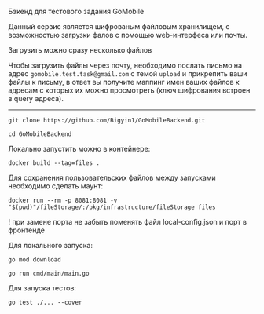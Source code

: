 Бэкенд для тестового задания GoMobile

Данный сервис является шифрованым файловым хранилищем,
c возможностью загрузки фалов с помощью web-интерфеса или почты.

Загрузить можно сразу неcколько файлов

Чтобы загрузить файлы через почту, необходимо послать письмо на адрес `gomobile.test.task@gmail.com` с темой `upload` и прикрепить ваши файлы к письму, в ответ вы получите маппинг имен ваших файлов к адресам с которых их можно просмотреть (ключ шифрования встроен в query адреса).

----

`git clone https://github.com/Bigyin1/GoMobileBackend.git`

`cd GoMobileBackend`

Локально запустить можно в контейнере:

`docker build --tag=files .`

Для сохранения пользовательских файлов между запусками необходимо сделать маунт:

`docker run --rm -p 8081:8081 -v "$(pwd)"/fileStorage/:/pkg/infrastructure/fileStorage files`

! при замене порта не забыть поменять файл local-config.json и порт в фронтенде

Для локального запуска:

`go mod download`

`go run cmd/main/main.go`


Для запуска тестов:

`go test ./... --cover`
